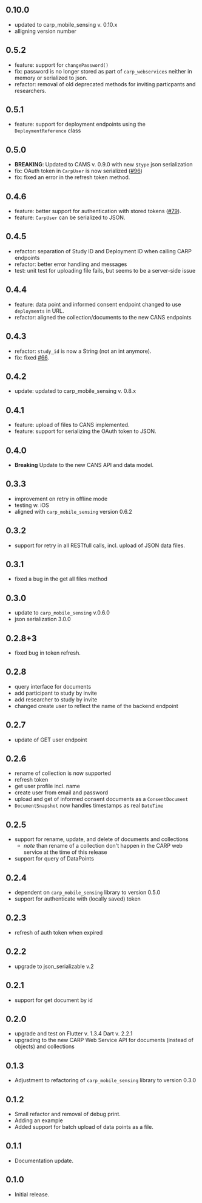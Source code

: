 ## 0.10.0
* updated to carp_mobile_sensing v. 0.10.x
* alligning version number

## 0.5.2
* feature: support for `changePassword()`
* fix: password is no longer stored as part of `carp_webservices` neither in memory or serialized to json.
* refactor: removal of old deprecated methods for inviting particpants and researchers.

## 0.5.1
* feature: support for deployment endpoints using the `DeploymentReference` class

## 0.5.0
* **BREAKING**: Updated to CAMS v. 0.9.0 with new `$type` json serialization
* fix: OAuth token in `CarpUser` is now serialized ([#96](https://github.com/cph-cachet/carp.sensing-flutter/issues/96))
* fix: fixed an error in the refresh token method.

## 0.4.6
* feature: better support for authentication with stored tokens ([#79](https://github.com/cph-cachet/carp.sensing-flutter/issues/79)).
* feature: `CarpUser` can be serialized to JSON.

## 0.4.5
* refactor: separation of Study ID and Deployment ID when calling CARP endpoints
* refactor: better error handling and messages
* test: unit test for uploading file fails, but seems to be a server-side issue

## 0.4.4
* feature: data point and informed consent endpoint changed to use `deployments` in URL.
* refactor: aligned the collection/documents to the new CANS endpoints

## 0.4.3
* refactor: `study_id` is now a String (not an int anymore).
* fix: fixed [#66](https://github.com/cph-cachet/carp.sensing-flutter/issues/66).

## 0.4.2
* update: updated to carp_mobile_sensing v. 0.8.x

## 0.4.1
* feature: upload of files to CANS implemented.
* feature: support for serializing the OAuth token to JSON.

## 0.4.0
* **Breaking** Update to the new CANS API and data model.

## 0.3.3
* improvement on retry in offline mode
* testing w. iOS
* aligned with `carp_mobile_sensing` version 0.6.2

## 0.3.2
* support for retry in all RESTfull calls, incl. upload of JSON data files.

## 0.3.1
* fixed a bug in the get all files method

## 0.3.0
* update to `carp_mobile_sensing` v.0.6.0
* json serialization 3.0.0

## 0.2.8+3
* fixed bug in token refresh.

## 0.2.8
* query interface for documents
* add participant to study by invite
* add researcher to study by invite
* changed create user to reflect the name of the backend endpoint

## 0.2.7
* update of GET user endpoint

## 0.2.6
* rename of collection is now supported
* refresh token
* get user profile incl. name
* create user from email and password
* upload and get of informed consent documents as a `ConsentDocument` 
* `DocumentSnapshot` now handles timestamps as real `DateTime` 


## 0.2.5
* support for rename, update, and delete of documents and collections
  * _note_ than rename of a collection don't happen in the CARP web service at the time of this release
* support for query of DataPoints

## 0.2.4
* dependent on `carp_mobile_sensing` library to version 0.5.0
* support for authenticate with (locally saved) token

## 0.2.3
* refresh of auth token when expired

## 0.2.2
* upgrade to json_serializable v.2

## 0.2.1
* support for get document by id

## 0.2.0
* upgrade and test on Flutter v. 1.3.4 Dart v. 2.2.1 
* upgrading to the new CARP Web Service API for documents (instead of objects) and collections

## 0.1.3
* Adjustment to refactoring of `carp_mobile_sensing` library to version 0.3.0

## 0.1.2
* Small refactor and removal of debug print.
* Adding an example
* Added support for batch upload of data points as a file.

## 0.1.1
* Documentation update.

## 0.1.0 
* Initial release.

